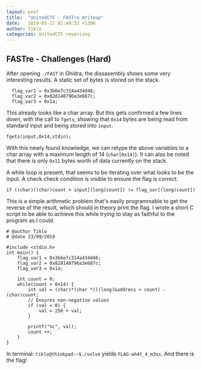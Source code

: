 ```yaml
---
layout: post
title:  "UnitedCTF - FASTre Writeup"
date:   2019-05-17 02:49:32 +1300
author: Tiklo
categories: UnitedCTF reversing
---
```


## FASTre - Challenges (Hard)

After opening `./FAST` in Ghidra, the dissasembly shows some very interesting results. A static
set of bytes is stored on the stack.
```
  flag_var1 = 0x3b6e7c314a434d46;
  flag_var2 = 0x828140796a3e687c;
  flag_var3 = 0x1a;
```

This already looks like a char array. But this gets confirmed a few lines down, with the call
to `fgets`, showing that `0x14` bytes are being read from standard input and being stored into
`input`.
```
fgets(input,0x14,stdin);
```

With this newly found knowledge, we can retype the above variables to a char array with a maximum
length of 14 (`char[0x14]`). It can also be noted that there is only `0x11` bytes worth of data currently
 on the stack.

A while loop is present, that seems to be iterating over what looks to be the input. A check
check condition is visible to ensure the flag is correct.
```
if ((char)((char)count + input[(long)count]) != flag_var[(long)count])
```
This is a simple arithmetic problem that's easily programmable to get the reverse of the result, which
should in theory print the flag. I wrote a short C script to be able to achieve this while trying to stay as faithful to the
program as I could.

```
# @author Tiklo
# @date 23/09/2019

#include <stdio.h>																																			
int main() {
    flag_var1 = 0x3b6e7c314a434d46;
    flag_var2 = 0x828140796a3e687c;
    flag_var3 = 0x1a;

    int count = 0;
    while(count < 0x14) {
        int val = (char)*(char *)((long)&address + count) - (char)count;
        // Ensures non-negative values
        if (val < 0) {
            val = 256 + val;
        }

        printf("%c", val);
        count ++;
    }
}
```
In terminal: `tiklo@thinkpad:~$./solve` yields `FLAG-wh4t_4_m3ss`. And there is the flag!

                                                                                                                                                            